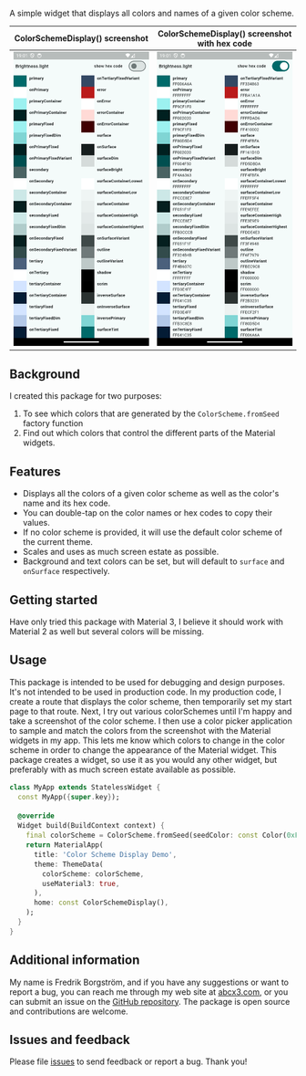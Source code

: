 <!--
This README describes the package. If you publish this package to pub.dev,
this README's contents appear on the landing page for your package.

For information about how to write a good package README, see the guide for
[writing package pages](https://dart.dev/tools/pub/writing-package-pages).

For general information about developing packages, see the Dart guide for
[creating packages](https://dart.dev/guides/libraries/create-packages)
and the Flutter guide for
[developing packages and plugins](https://flutter.dev/to/develop-packages).
-->

A simple widget that displays all colors and names of a given color scheme.

| ColorSchemeDisplay() screenshot                                              | ColorSchemeDisplay() screenshot with hex code                             |
|------------------------------------------------------------------------------|---------------------------------------------------------------------------|
| ![Widget screenshot without hex code](screenshots/Screenshot_1723309308.png) | ![Widget screenshot with hex code](screenshots/Screenshot_1723309312.png) |

## Background

I created this package for two purposes:
1. To see which colors that are generated by the `ColorScheme.fromSeed` factory function
2. Find out which colors that control the different parts of the Material widgets.

## Features

* Displays all the colors of a given color scheme as well as the color's name and its hex code.
* You can double-tap on the color names or hex codes to copy their values.
* If no color scheme is provided, it will use the default color scheme of the current theme.
* Scales and uses as much screen estate as possible.
* Background and text colors can be set, but will default to `surface` and `onSurface` respectively.

## Getting started

Have only tried this package with Material 3, I believe it should work with Material 2 as well but
several colors will be missing.

## Usage

This package is intended to be used for debugging and design purposes. It's not intended to be used in production code.
In my production code, I create a route that displays the color scheme, then temporarily set my start page to that route.
Next, I try out various colorSchemes until I'm happy and take a screenshot of the color scheme.
I then use a color picker application to sample and match the colors from the screenshot with the Material widgets in my app. This lets
me know which colors to change in the color scheme in order to change the appearance of the Material widget.
This package creates a widget, so use it as you would any other widget, but preferably with as much
screen estate available as possible.

```dart
class MyApp extends StatelessWidget {
  const MyApp({super.key});

  @override
  Widget build(BuildContext context) {
    final colorScheme = ColorScheme.fromSeed(seedColor: const Color(0xFF2FB2B2), brightness: Brightness.light, dynamicSchemeVariant: DynamicSchemeVariant.tonalSpot);
    return MaterialApp(
      title: 'Color Scheme Display Demo',
      theme: ThemeData(
        colorScheme: colorScheme,
        useMaterial3: true,
      ),
      home: const ColorSchemeDisplay(),
    );
  }
}
```



## Additional information

My name is Fredrik Borgström, and if you have any suggestions or want to report a bug, you can reach
me through my web site at [abcx3.com](https://abcx3.com), or you can submit an issue on the 
[GitHub repository](https://github.com/FredrikBorgstrom/color_scheme_display).
The package is open source and contributions are welcome.

## Issues and feedback

Please file [issues](https://github.com/FredrikBorgstrom/color_scheme_display/issues) to send feedback or report a bug. Thank you!